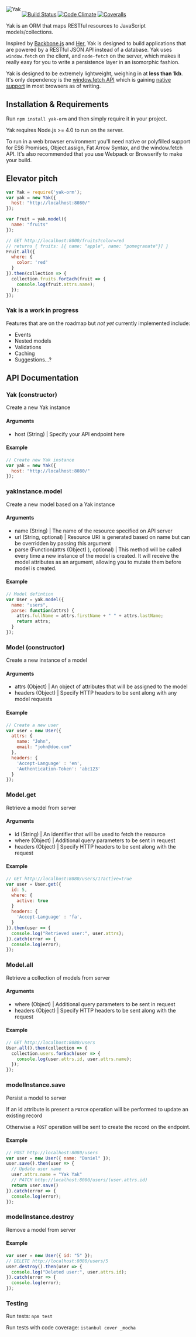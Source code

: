 <img src="http://i.imgur.com/vaZYkAV.png" alt="Yak" align="left">


[![Build Status](https://travis-ci.org/danielstocks/yak.png?branch=master)](https://travis-ci.org/danielstocks/yak)
[![Code Climate](https://codeclimate.com/github/danielstocks/yak.png)](https://codeclimate.com/github/danielstocks/yak)
[![Coveralls](https://img.shields.io/coveralls/danielstocks/yak/master.svg)](https://coveralls.io/github/danielstocks/yak?branch=master)

Yak is an ORM that maps RESTful resources to JavaScript models/collections.


Inspired by [Backbone.js](http://backbonejs.org/) and [Her](http://www.her-rb.org/), Yak is designed to build applications that are powered by a RESTful JSON API instead of a database. Yak uses `window.fetch` on the client, and
`node-fetch` on the server, which makes it really easy for you to write a persistence layer in an isomorphic fashion.

Yak is designed to be extremely lightweight, weighing in at **less than 1kb**. It's only dependency is the [window.fetch API](https://developers.google.com/web/updates/2015/03/introduction-to-fetch) which is gaining [native support](http://caniuse.com/#search=fetch) in most browsers as of writing.


## Installation & Requirements

Run `npm install yak-orm` and then simply require it in your project.

Yak requires Node.js >= 4.0 to run on the server.

To run in a web browser environment you'll need native or polyfilled support for
ES6 Promises, Object.assign, Fat Arrow Syntax, and the window.fetch API. It's also
recommended that you use Webpack or Browserify to make your build.


## Elevator pitch

```js
var Yak = require('yak-orm');
var yak = new Yak({
  host: "http://localhost:8080/"
});

var Fruit = yak.model({
  name: "fruits"
});

// GET http://localhost:8000/fruits?color=red
// returns { fruits: [{ name: "apple", name: "pomegranate"}] }
Fruit.all({
  where: {
    color: 'red'
  }
}).then(collection => {
  collection.fruits.forEach(fruit => {
    console.log(fruit.attrs.name);
  });
});
```


### Yak is a work in progress

Features that are on the roadmap but *not yet* currently implemented include:

- Events
- Nested models
- Validations
- Caching
- Suggestions...?

## API Documentation

### Yak (constructor)

Create a new Yak instance

#### Arguments
- host (String) | Specify your API endpoint here

#### Example
```js
// Create new Yak instance
var yak = new Yak({
  host: "http://localhost:8080/"
});

```

### yakInstance.model

Create a new model based on a Yak instance

#### Arguments
- name (String) | The name of the resource specified on API server
- url (String, optional) | Resource URI is generated based on name but can be overridden by passing this argument
- parse (Function(attrs (Object) ), optional) | This method will be called every time a new instance of the model is created. It will receive the model attributes as an argument, allowing you to mutate them before model is created.

#### Example
```js
// Model defintion
var User = yak.model({
  name: "users",
  parse: function(attrs) {
    attrs.fullName = attrs.firstName + " " + attrs.lastName;
    return attrs;
  }
});
```

### Model (constructor)

Create a new instance of a model

#### Arguments
- attrs (Object) | An object of attributes that will be assigned to the model
- headers (Object) | Specify HTTP headers to be sent along with any model requests

#### Example
```js
// Create a new user
var user = new User({
  attrs: {
    name: "John",
    email: "john@doe.com"
  },
  headers: {
    'Accept-Language' : 'en',
    'Authentication-Token': 'abc123'
  }
});
```

### Model.get

Retrieve a model from server

#### Arguments
- id (String) | An identifier that will be used to fetch the resource
- where (Object) | Additional query parameters to be sent in request
- headers (Object) | Specify HTTP headers to be sent along with the request

#### Example
```js
// GET http://localhost:8080/users/1?active=true
var user = User.get({
  id: 5,
  where: {
    active: true
  }
  headers: {
    'Accept-Language' : 'fa',
  }
}).then(user => {
  console.log("Retrieved user:", user.attrs);
}).catch(error => {
  console.log(error);
});
```

### Model.all

Retrieve a collection of models from server

#### Arguments
- where (Object) | Additional query parameters to be sent in request
- headers (Object) | Specify HTTP headers to be sent along with the request

#### Example
```js
// GET http://localhost:8080/users
User.all().then(collection => {
  collection.users.forEach(user => {
    console.log(user.attrs.id, user.attrs.name);
  });
});
```

### modelInstance.save

Persist a model to server

If an id attribute is present a `PATCH` operation
will be performed to update an existing record

Otherwise a `POST` operation will be sent
to create the record on the endpoint.

#### Example
```js
// POST http://localhost:8080/users
var user = new User({ name: "Daniel" });
user.save().then(user => {
  // Update user name
  user.attrs.name = "Yak Yak"
  // PATCH http://localhost:8080/users/(user.attrs.id)
  return user.save()
}).catch(error => {
  console.log(error);
});
```


### modelInstance.destroy

Remove a model from server

#### Example
```js
var user = new User({ id: "5" });
// DELETE http://localhost:8080/users/5
user.destroy().then(user => {
  console.log("Deleted user:", user.attrs.id);
}).catch(error => {
  console.log(error);
});
```


### Testing

Run tests:
`npm test`

Run tests with code coverage:
`istanbul cover _mocha`
